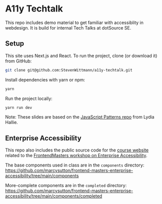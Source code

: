 # A11y Techtalk

This repo includes demo material to get familiar with accessiblity in webdesign. It is build for internal Tech Talks at dotSource SE.

## Setup

This site uses Next.js and React. To run the project, clone (or download it) from GitHub:

```sh
git clone git@github.com:StevenWittmann/a11y-techtalk.git
```

Install dependencies with yarn or npm:

```sh
yarn
```

Run the project locally:

```sh
yarn run dev
```

Note: These slides are based on the [JavaScript Patterns repo](https://github.com/lydiahallie/javascript-react-patterns) from Lydia Hallie.


## Enterprise Accessibility

This repo also includes the public source code for the [course website](https://enterprise-accessibility.vercel.app/) related to the [FrontendMasters workshop on Enterprise Accessibility](https://frontendmasters.com/courses/enterprise-accessibility/).


The base components used in class are in the `components` directory: https://github.com/marcysutton/frontend-masters-enterprise-accessibility/tree/main/components

More-complete components are in the `completed` directory: https://github.com/marcysutton/frontend-masters-enterprise-accessibility/tree/main/components/completed

